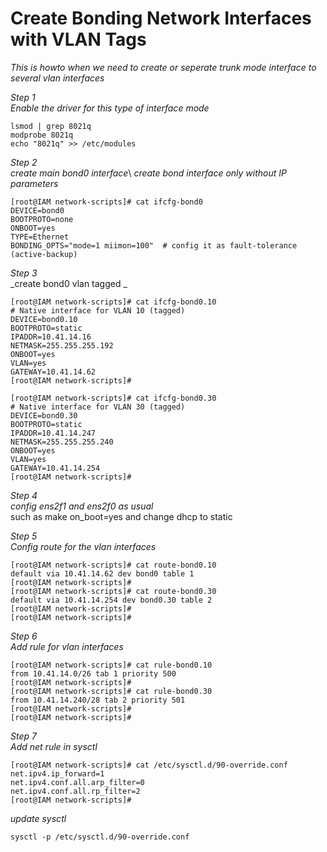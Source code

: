 # Create Bonding Network Interfaces with VLAN Tags


_This is howto when we need to create or seperate trunk mode interface to several vlan interfaces_


_Step 1_\
_Enable the driver for this type of interface mode_

```
lsmod | grep 8021q
modprobe 8021q
echo "8021q" >> /etc/modules
```



_Step 2_\
_create main bond0 interface_\ 
_create bond interface only without IP parameters_
```
[root@IAM network-scripts]# cat ifcfg-bond0
DEVICE=bond0
BOOTPROTO=none
ONBOOT=yes
TYPE=Ethernet
BONDING_OPTS="mode=1 miimon=100"  # config it as fault-tolerance (active-backup)
```


_Step 3_\
_create bond0 vlan tagged _
```
[root@IAM network-scripts]# cat ifcfg-bond0.10
# Native interface for VLAN 10 (tagged)
DEVICE=bond0.10
BOOTPROTO=static
IPADDR=10.41.14.16
NETMASK=255.255.255.192
ONBOOT=yes
VLAN=yes
GATEWAY=10.41.14.62
[root@IAM network-scripts]#
```

```
[root@IAM network-scripts]# cat ifcfg-bond0.30
# Native interface for VLAN 30 (tagged)
DEVICE=bond0.30
BOOTPROTO=static
IPADDR=10.41.14.247
NETMASK=255.255.255.240
ONBOOT=yes
VLAN=yes
GATEWAY=10.41.14.254
[root@IAM network-scripts]#
```

_Step 4_\
_config ens2f1 and ens2f0 as usual_\
such as make on_boot=yes and change dhcp to static

_Step 5_\
_Config route for the vlan interfaces_
```
[root@IAM network-scripts]# cat route-bond0.10
default via 10.41.14.62 dev bond0 table 1
[root@IAM network-scripts]#
[root@IAM network-scripts]# cat route-bond0.30
default via 10.41.14.254 dev bond0.30 table 2
[root@IAM network-scripts]#
[root@IAM network-scripts]#
```

_Step 6_\
_Add rule for vlan interfaces_
```
[root@IAM network-scripts]# cat rule-bond0.10
from 10.41.14.0/26 tab 1 priority 500
[root@IAM network-scripts]#
[root@IAM network-scripts]# cat rule-bond0.30
from 10.41.14.240/28 tab 2 priority 501
[root@IAM network-scripts]#
[root@IAM network-scripts]#
```

_Step 7_\
_Add net rule in sysctl_
```
[root@IAM network-scripts]# cat /etc/sysctl.d/90-override.conf
net.ipv4.ip_forward=1
net.ipv4.conf.all.arp_filter=0
net.ipv4.conf.all.rp_filter=2
[root@IAM network-scripts]#
```

_update sysctl_
```
sysctl -p /etc/sysctl.d/90-override.conf
```
